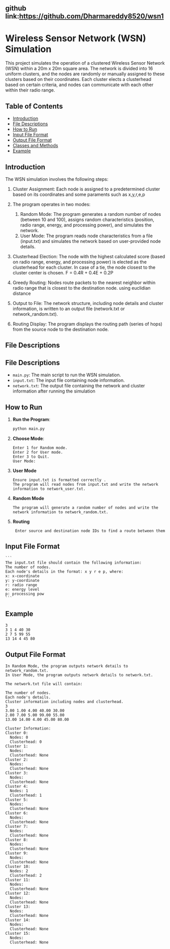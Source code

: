 ## github link:https://github.com/Dharmareddy8520/wsn1

# Wireless Sensor Network (WSN) Simulation

This project simulates the operation of a clustered Wireless Sensor Network (WSN) within a 20m x 20m square area. The network is divided into 16 uniform clusters, and the nodes are randomly or manually assigned to these clusters based on their coordinates. Each cluster elects a clusterhead based on certain criteria, and nodes can communicate with each other within their radio range.

## Table of Contents

- [Introduction](#introduction)
- [File Descriptions](#file-descriptions)
- [How to Run](#how-to-run)
- [Input File Format](#input-file-format)
- [Output File Format](#output-file-format)
- [Classes and Methods](#classes-and-methods)
- [Example](#example)

## Introduction

The WSN simulation involves the following steps:

1. Cluster Assignment: Each node is assigned to a predetermined cluster based on its coordinates and some paraments such as x,y,r,e,p
2. The program operates in two modes:

   1. Random Mode: The program generates a random number of nodes (between 10 and 100), assigns random characteristics (position, radio range, energy, and processing power), and simulates the network.
   2. User Mode: The program reads node characteristics from a file (input.txt) and simulates the network based on user-provided node details.

3. Clusterhead Election: The node with the highest calculated score (based on radio range, energy, and processing power) is elected as the clusterhead for each cluster. In case of a tie, the node closest to the cluster center is chosen.
   F = 0.4R + 0.4E + 0.2P
4. Greedy Routing: Nodes route packets to the nearest neighbor within radio range that is closest to the destination node.
   using euclidian distance

5. Output to File: The network structure, including node details and cluster information, is written to an output file (network.txt or network_random.txt).

6. Routing Display: The program displays the routing path (series of hops) from the source node to the destination node.

## File Descriptions

## File Descriptions

- `main.py`: The main script to run the WSN simulation.
- `input.txt`: The input file containing node information.
- `network.txt`: The output file containing the network and cluster information after running the simulation

## How to Run

1. **Run the Program**:
   ```sh
   python main.py
   ```
2. **Choose Mode**:
   ```
   Enter 1 for Random mode.
   Enter 2 for User mode.
   Enter 3 to Quit.
   User Mode:
   ```
3. **User Mode**
   ```
   Ensure input.txt is formatted correctly .
   The program will read nodes from input.txt and write the network information to network_user.txt.
   ```
4. **Random Mode**
   ```
   The program will generate a random number of nodes and write the network information to network_random.txt.
   ```
5. **Routing**
   ```
    Enter source and destination node IDs to find a route between them
   ```

## Input File Format

    ```
    The input.txt file should contain the following information:
    The number of nodes.
    Each node's details in the format: x y r e p, where:
    x: x-coordinate
    y: y-coordinate
    r: radio range
    e: energy level
    p: processing pow
    ```

## Example

```
3
3 1 4 40 30
2 7 5 99 55
13 14 4 45 80

```

## Output File Format

```
In Random Mode, the program outputs network details to network_random.txt.
In User Mode, the program outputs network details to network.txt.

The network.txt file will contain:

The number of nodes.
Each node's details.
Cluster information including nodes and clusterhead.
3
3.00 1.00 4.00 40.00 30.00
2.00 7.00 5.00 99.00 55.00
13.00 14.00 4.00 45.00 80.00

Cluster Information:
Cluster 0:
  Nodes: 0
  Clusterhead: 0
Cluster 1:
  Nodes:
  Clusterhead: None
Cluster 2:
  Nodes:
  Clusterhead: None
Cluster 3:
  Nodes:
  Clusterhead: None
Cluster 4:
  Nodes: 1
  Clusterhead: 1
Cluster 5:
  Nodes:
  Clusterhead: None
Cluster 6:
  Nodes:
  Clusterhead: None
Cluster 7:
  Nodes:
  Clusterhead: None
Cluster 8:
  Nodes:
  Clusterhead: None
Cluster 9:
  Nodes:
  Clusterhead: None
Cluster 10:
  Nodes: 2
  Clusterhead: 2
Cluster 11:
  Nodes:
  Clusterhead: None
Cluster 12:
  Nodes:
  Clusterhead: None
Cluster 13:
  Nodes:
  Clusterhead: None
Cluster 14:
  Nodes:
  Clusterhead: None
Cluster 15:
  Nodes:
  Clusterhead: None
```
